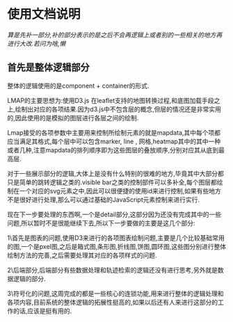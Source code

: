 # 使用文档说明

*算是先补一部分,补的部分表示的是之后不会再逻辑上或者别的一些相关的地方再进行大改.若问为啥,懒*

## 首先是整体逻辑部分

整体的逻辑使用的是component +  container的形式.

LMAP的主要思想为:使用D3.js 在leaflet支持的地图转换过程,和底图加载手段之上,绘制出对应的各项结果.因为d3.js中不包含层的概念,但层的情况还是非常实用的,因此使用的是模拟的图层进行各层之间的绘制.

Lmap接受的各项参数中主要用来控制所绘制元素的就是mapdata,其中每个项都应当满足其格式,每个层中可以包含marker, line , 网格,heatmap其中的其中一种或者几种,注意mapdata的排列顺序即为这些图层的叠放顺序,分别对应其从底到最高层.

对于一些展示部分的逻辑,大体上是没有什么特别的很难的地方,毕竟其中大部分都只是简单的跳转逻辑之类的.visible bar之类的控制部件可以多补全,每个图层都绘制在一个对应的svg元素之中,因此可以很便捷的使用id来进行控制,如果有些地方不是很好进行处理,那么可以通过基础的JavaScript元素控制来进行实行.

现在下一步要处理的东西啊,一个是detail部分,这部分因为还没有完成其中的一些问题,所以暂时不是很能继续下去,所以下一步要做的主要是这几个部分:

1\首先是图表的问题,使用D3来进行的各项图表绘制问题,主要是几个比较基础常用的图,一个是pxel图,之后是箱式图,条形图,折线图,饼图,圆环图,这些图分别进行整体绘制方法的完善,之后需要处理其对应的各项样式的问题.

2\后端部分,后端部分有些数据处理和轨迹检索的逻辑还没有进行思考,另外就是数据逻辑的部分.

3\符号化的问题,这周完成的都是一些核心的连锁功能,用来进行整体的逻辑处理和各项内容,目前系统的整体逻辑的拓展性挺高的,如果以后还有人来进行这部分的工作的话,应该是挺有用的.